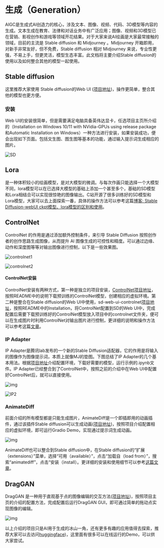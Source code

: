 # 生成（Generation）

AIGC是生成式AI创造力的核心，涉及文本、图像、视频、代码、3D模型等内容的生成。文本生成在教育、法律和对话业务中有广泛应用；图像、视频和3D模型已在营销、影视创作和游戏等领域开花结果。对于大家来说AI绘画是大家最常接触的领域，目前的主流是 Stable diffusion 和 Midjourney 。Midjourney 开箱即用，对新手非常友好，但不免费，Stable diffusion 相对 Midjourney 来说，专业性更强，不易上手，但更灵活，模型生态丰富。此文档将主要介绍Stable diffusion的使用以及如何整合其他的模型一起使用。

## Stable diffusion

这里推荐大家使用 Stable diffusion的Web UI ([项目地址](https://github.com/AUTOMATIC1111/stable-diffusion-webui))，操作更简单，整合其他的模型也更方便。

### 安装

Web UI的安装很简单，但是需要满足电脑具备英伟达显卡，任选项目主页所介绍的（Installation on Windows 10/11 with NVidia-GPUs using release package 和Automatic Installation on Windows）一种方法进行安装，如果安装成功，便会出现如下页面。包括文生图、图生图等基本的功能，通过输入提示词生成相应的图片。

![SD](assets/figures/SD1.png)

## Lora

是一种体积较小的绘画模型，是对大模型的微调。与每次作画只能选择一个大模型不同，lora模型可以在已选择大模型的基础上添加一个甚至多个，基础的SD模型和Lora相结合可以实现很惊艳的图像输出。C站开源了很多训练好的SD模型和Lora模型，大家可以去上面探索一番，具体的操作方法可以参考这篇[博客: Stable Diffusion-webUI ckpt模型、lora模型的区别和使用](https://blog.csdn.net/qq_43223007/article/details/130249135)。

## ControlNet

ControlNet 的作用是通过添加额外控制条件，来引导 Stable Diffusion 按照创作者的创作思路生成图像，从而提升 AI 图像生成的可控性和精度。可以通过边缘、动作和深度图等等对输出图像进行控制，以下是一些效果图。

![controlnet1](assets/figures/Controlnet1.png)

![controlnet2](assets\figures\Contrilnet2.png)

#### ControlNet安装

ControlNet安装有两种方式，第一种是独立的项目安装，[ControlNet项目地址](https://github.com/lllyasviel/ControlNet)，按照README中的说明下载预训练的ControlNet模型，创建相应的虚拟环境。第二种是整合在Stable diffusion的Web UI中使用，sd-web-ui-controlnet[项目地址](https://github.com/Mikubill/sd-webui-controlnet)，按照README中的Installation，将ControlNet配置到SD的Web UI中，完成配置后需要下载预训练好的ControlNet模型放入项目中的controlnet文件夹，便可以在生成图片时利用ControlNet对输出图片进行控制，更详细的说明和操作方法可以参考这篇[文章](https://zhuanlan.zhihu.com/p/646913973)。

### IP Adapter

IP Adapter是腾讯lab发布的一个新的Stable Diffusion适配器，它的作用是将输入的图像作为图像提示词，本质上就像MJ的垫图。下图总结了IP Adapter的几个基本用法。根据[项目地址](https://github.com/tencent-ailab/IP-Adapter)介绍配置环境，下载好需要的模型，运行示例的.ipynb文件。IP Adapter已经整合到了ControlNet中，按照之前的介绍中在Web UI中配置好ControlNet后，就可以直接使用。

![img](assets\figures\IP1.png)

![IP2](assets\figures\IP2.png)

### AnimateDiff

前面介绍的所有模型都是只能生成图片，AnimateDiff是一个即插即用的动画插件，通过该插件Stable diffusion可以生成动画([项目地址](https://github.com/guoyww/AnimateDiff))，按照项目介绍配置相应的虚拟环境，即可运行Gradio Demo，实现通过提示词生成动画。

![img](assets\figures\animatediff.jpg)

AnimateDiff也可以整合到Stable diffusion中，在Stable diffusion的“扩展（extensions）”菜单，选择“可用（available）”，点击“加载自（load from）”，搜索“animatediff”，点击“安装（install）。更详细的安装和使用细节可以参考[这篇文章](https://zhuanlan.zhihu.com/p/680566781)。

## DragGAN

DragGAN 是一种用于直观基于点的图像编辑的交互方法([项目地址](https://github.com/XingangPan/DragGAN))，按照项目主页的介绍的配置方法，完成配置后运行DragGAN GUI，即可通过简单的拖动点实现图像的编辑。

![img](assets\figures\draggan.png)

以上介绍的项目只是AI用于生成的冰山一角，还有更多有趣的应用值得去探索，推荐大家可以去访问[huggingface](https://huggingface.co/spaces))，这里面有很多可以在线运行的Demo，可以供大家尝试。
